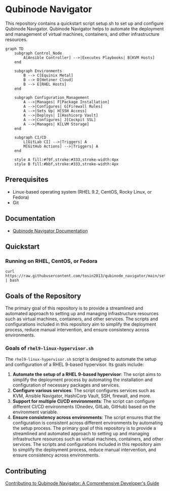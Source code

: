 # Qubinode Navigator
This repository contains a quickstart script setup.sh to set up and configure Qubinode Navigator. Qubinode Navigator helps to automate the deployment and management of virtual machines, containers, and other infrastructure resources.

```mermaid
graph TD
    subgraph Control_Node
        A[Ansible Controller] -->|Executes Playbooks| B[KVM Hosts]
    end
    
    subgraph Environments
        B --> C[Equinix Metal]
        B --> D[Hetzner Cloud]
        B --> E[RHEL Hosts]
    end
    
    subgraph Configuration_Management
        A -->|Manages| F[Package Installation]
        A -->|Configures| G[Firewall Rules]
        A -->|Sets Up| H[SSH Access]
        A -->|Deploys| I[Hashicorp Vault]
        A -->|Configures| J[Cockpit SSL]
        A -->|Manages| K[LVM Storage]
    end
    
    subgraph CI/CD
        L[GitLab CI] -->|Triggers| A
        M[GitHub Actions] -->|Triggers| A
    end
    
    style A fill:#f9f,stroke:#333,stroke-width:4px
    style B fill:#bbf,stroke:#333,stroke-width:4px
```
## Prerequisites
* Linux-based operating system (RHEL 9.2, CentOS, Rocky Linux, or Fedora)
* Git

## Documentation
* [Qubinode Navigator Documentation](https://tosin2013.github.io/qubinode_navigator/)

## Quickstart 

### Running on RHEL, CentOS, or Fedora
```
curl https://raw.githubusercontent.com/tosin2013/qubinode_navigator/main/setup.sh | bash
```

## Goals of the Repository
The primary goal of this repository is to provide a streamlined and automated approach to setting up and managing infrastructure resources such as virtual machines, containers, and other services. The scripts and configurations included in this repository aim to simplify the deployment process, reduce manual intervention, and ensure consistency across environments.

### Goals of `rhel9-linux-hypervisor.sh`
The `rhel9-linux-hypervisor.sh` script is designed to automate the setup and configuration of a RHEL 9-based hypervisor. Its goals include:
1. **Automate the setup of a RHEL 9-based hypervisor**: The script aims to simplify the deployment process by automating the installation and configuration of necessary packages and services.
2. **Configure various services**: The script configures services such as KVM, Ansible Navigator, HashiCorp Vault, SSH, firewall, and more.
3. **Support for multiple CI/CD environments**: The script can configure different CI/CD environments (Onedev, GitLab, GitHub) based on the environment variable.
4. **Ensure consistency across environments**: The script ensures that the configuration is consistent across different environments by automating the setup process.
The primary goal of this repository is to provide a streamlined and automated approach to setting up and managing infrastructure resources such as virtual machines, containers, and other services. The scripts and configurations included in this repository aim to simplify the deployment process, reduce manual intervention, and ensure consistency across environments.

## Contributing
[Contributing to Qubinode Navigator: A Comprehensive Developer's Guide](https://tosin2013.github.io/qubinode_navigator/development/developers_guide.html)
